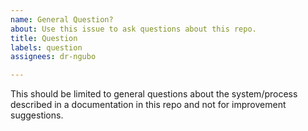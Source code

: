 ```yaml
---
name: General Question?
about: Use this issue to ask questions about this repo.
title: Question
labels: question
assignees: dr-ngubo

---
```


This should be limited to general questions about the system/process described in a documentation in this repo and not for improvement suggestions.
